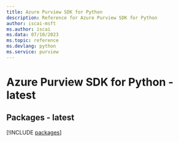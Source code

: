```yaml
---
title: Azure Purview SDK for Python
description: Reference for Azure Purview SDK for Python
author: iscai-msft
ms.author: iscai
ms.data: 07/10/2023
ms.topic: reference
ms.devlang: python
ms.service: purview
---
```

# Azure Purview SDK for Python - latest
## Packages - latest
[!INCLUDE [packages](purview-index.md)]